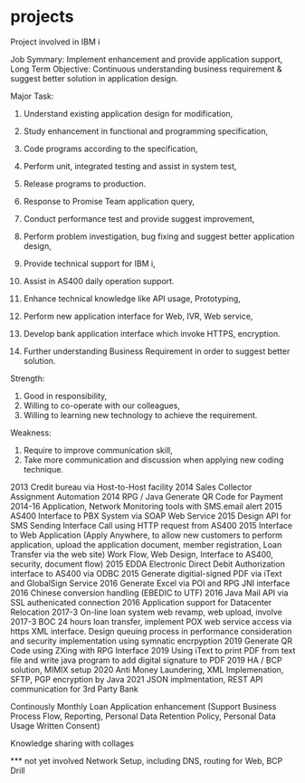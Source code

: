# projects 
Project involved in IBM i  

Job Symmary: Implement enhancement and provide application support,  
Long Term Objective: Continuous understanding business requirement & suggest better solution in application design.  

Major Task:  
1) Understand existing application design for modification,  
2) Study enhancement in functional and programming specification,  
3) Code programs according to the specification,  
4) Perform unit, integrated testing and assist in system test,  
5) Release programs to production.  

1) Response to Promise Team application query,  
2) Conduct performance test and provide suggest improvement,  
3) Perform problem investigation, bug fixing and suggest better application design,  
4) Provide technical support for IBM i,  
5) Assist in AS400 daily operation support.  

1) Enhance technical knowledge like API usage, Prototyping,  
2) Perform new application interface for Web, IVR, Web service,  
3) Develop bank application interface which invoke HTTPS, encryption.  

1) Further understanding Business Requirement in order to suggest better solution.  

Strength: 
1) Good in responsibility,  
2) Willing to co-operate with our colleagues,  
3) Willing to learning new technology to achieve the requirement.  

Weakness:  
1) Require to improve communication skill,  
2) Take more communication and discussion when applying new coding technique.  

2013 Credit bureau via Host-to-Host facility
2014 Sales Collector Assignment Automation
2014 RPG / Java Generate QR Code for Payment
2014-16 Application, Network Monitoring tools with SMS.email alert
2015 AS400 Interface to PBX System via SOAP Web Service 
2015 Design API for SMS Sending Interface Call using HTTP request from AS400
2015 Interface to Web Application (Apply Anywhere, to allow new customers to perform application, upload the application document, member registration, Loan Transfer via the web site)
Work Flow, Web Design, Interface to AS400, security, document flow)
2015 EDDA Electronic Direct Debit Authorization interface to AS400 via ODBC
2015 Generate digitial-signed PDF via iText and GlobalSign Service
2016 Generate Excel via POI and RPG JNI interface
2016 Chinese conversion handling (EBEDIC to UTF)
2016 Java Mail API via SSL authenicated connection
2016 Application support for Datacenter Relocation
2017-3 On-line loan system web revamp, web upload, involve 
2017-3 BOC 24 hours loan transfer, implement POX web service access via https XML interface. Design queuing process
 in performance consideration and security implementation using symnatic encrpyption
2019 Generate QR Code using ZXing with RPG Interface
2019 Using iText to print PDF from text file and write java program to add digital signature to PDF
2019 HA / BCP solution, MIMIX setup 
2020 Anti Money Laundering, XML Implemenation, SFTP, PGP encryption by Java
2021 JSON implmentation, REST API communication for 3rd Party Bank

Continously Monthly Loan Application enhancement (Support Business Process Flow, Reporting, Personal Data Retention Policy, Personal Data Usage Written Consent)

Knowledge sharing with collages


*** not yet involved
Network Setup, including DNS, routing for Web, BCP Drill
